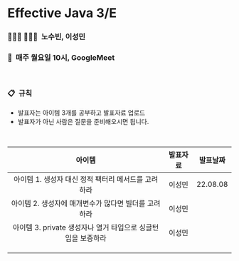 # Effective Java 3/E

### 👩🏻‍💻 🧑🏻‍💻  노수빈, 이성민

### 📅  매주 월요일 10시, GoogleMeet

<br>

### 📋  규칙

- 발표자는 아이템 3개를 공부하고 발표자료 업로드
- 발표자가 아닌 사람은 질문을 준비해오시면 됩니다.

<br>

|                            아이템                            | 발표자료 | 발표날짜 |
| :----------------------------------------------------------: | :------: | :------: |
|     아이템 1. 생성자 대신 정적 팩터리 메서드를 고려하라      |  이성민  | 22.08.08 |
|     아이템 2. 생성자에 매개변수가 많다면 빌더를 고려하라     |  이성민  |          |
| 아이템 3. private 생성자나 열거 타입으로 싱글턴임을 보증하라 |  이성민  |          |
|                                                              |          |          |
|                                                              |          |          |
|                                                              |          |          |
